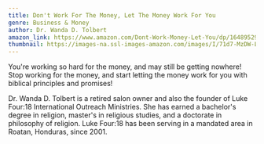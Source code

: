 ```yaml
---
title: Don't Work For The Money, Let The Money Work For You
genre: Business & Money
author: Dr. Wanda D. Tolbert
amazon_link: https://www.amazon.com/Dont-Work-Money-Let-You/dp/1648952984/ref=tmm_pap_swatch_0?_encoding=UTF8&qid=1643613580&sr=8-1
thumbnail: https://images-na.ssl-images-amazon.com/images/I/71d7-MzDW-L.jpg
---
```

You're working so hard for the money, and may still be getting nowhere! Stop working for the money, and start letting the money work for you with biblical principles and promises!

Dr. Wanda D. Tolbert is a retired salon owner and also the founder of Luke Four:18 International Outreach Ministries. She has earned a bachelor's degree in religion, master's in religious studies, and a doctorate in philosophy of religion. Luke Four:18 has been serving in a mandated area in Roatan, Honduras, since 2001.